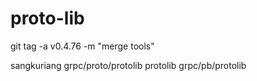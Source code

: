 # proto-lib
git tag -a v0.4.76 -m "merge tools"

sangkuriang grpc/proto/protolib protolib grpc/pb/protolib